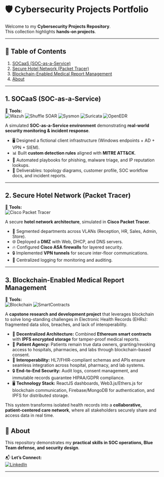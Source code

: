 # 🛡️ Cybersecurity Projects Portfolio

Welcome to my **Cybersecurity Projects Repository**.  
This collection highlights **hands-on projects**.


---

## 📑 Table of Contents
1. [SOCaaS (SOC-as-a-Service)](#1-socaas-soc-as-a-service)
2. [Secure Hotel Network (Packet Tracer)](#2-secure-hotel-network-packet-tracer)
3. [Blockchain-Enabled Medical Report Management](#3-blockchain-enabled-medical-report-management)
4. [About](#-about)

---

## 1. SOCaaS (SOC-as-a-Service)

🔧 **Tools:**  
![Wazuh](https://img.shields.io/badge/Wazuh-0B5FFF?style=for-the-badge&logo=wazuh&logoColor=white&labelColor=0B5FFF) 
![Shuffle SOAR](https://img.shields.io/badge/Shuffle-F39C12?style=for-the-badge&logo=opsgenie&logoColor=white&labelColor=F39C12) 
![Sysmon](https://img.shields.io/badge/Sysmon-7F8C8D?style=for-the-badge&logo=microsoft&logoColor=white&labelColor=7F8C8D) 
![Suricata](https://img.shields.io/badge/Suricata-E74C3C?style=for-the-badge&logo=suricata&logoColor=white&labelColor=E74C3C) 
![OpenEDR](https://img.shields.io/badge/OpenEDR-86C90E?style=for-the-badge&logo=windows&logoColor=white&labelColor=86C90E)

A simulated **SOC-as-a-Service environment** demonstrating **real-world security monitoring & incident response**.

- 🖥️ Designed a fictional client infrastructure (Windows endpoints + AD + VPN + SIEM).  
- 📊 Built **custom detection rules** aligned with **MITRE ATT&CK**.  
- 🤖 Automated playbooks for phishing, malware triage, and IP reputation lookups.  
- 📂 Deliverables: topology diagrams, customer profile, SOC workflow docs, and incident reports.

---

## 2. Secure Hotel Network (Packet Tracer)

🔧 **Tools:**  
![Cisco Packet Tracer](https://img.shields.io/badge/Cisco-PacketTracer-1BA0D7?style=for-the-badge&logo=cisco&logoColor=white&labelColor=1BA0D7) 

A secure **hotel network architecture**, simulated in **Cisco Packet Tracer**.

- 🔐 Segmented departments across VLANs (Reception, HR, Sales, Admin, Store).  
- 🌐 Deployed a **DMZ** with Web, DHCP, and DNS servers.  
- 🔥 Configured **Cisco ASA firewalls** for layered security.  
- 🔒 Implemented **VPN tunnels** for secure inter-floor communications.  
- 📡 Centralized logging for monitoring and auditing.  

---

## 3. Blockchain-Enabled Medical Report Management

🔧 **Tools:**  
![Blockchain](https://img.shields.io/badge/Blockchain-000000?style=for-the-badge&logo=blockchaindotcom&logoColor=white&labelColor=000000) 
![SmartContracts](https://img.shields.io/badge/SmartContracts-F1C40F?style=for-the-badge&logo=ethereum&logoColor=000000&labelColor=F1C40F)

A **capstone research and development project** that leverages blockchain to solve long-standing challenges in Electronic Health Records (EHRs): fragmented data silos, breaches, and lack of interoperability.

- 🏥 **Decentralized Architecture:** Combined **Ethereum smart contracts** with **IPFS encrypted storage** for tamper-proof medical reports.  
- 🔑 **Patient Agency:** Patients remain true data owners, granting/revoking access to hospitals, pharmacies, and labs through blockchain-based consent.  
- 📡 **Interoperability:** HL7/FHIR-compliant schemas and APIs ensure seamless integration across hospital, pharmacy, and lab systems.  
- 🔒 **End-to-End Security:** Audit logs, consent management, and immutable records guarantee HIPAA/GDPR compliance.  
- 🖥️ **Technology Stack:** ReactJS dashboards, Web3.js/Ethers.js for blockchain communication, Firebase/MongoDB for authentication, and IPFS for distributed storage.  

This system transforms isolated health records into a **collaborative, patient-centered care network**, where all stakeholders securely share and access data in real time.

## 📌 About

This repository demonstrates my **practical skills in SOC operations, Blue Team defense, and security design**.  

📬 **Let’s Connect:**  
[![LinkedIn](https://img.shields.io/badge/LinkedIn-0A66C2?style=for-the-badge&logo=linkedin&logoColor=white&labelColor=0A66C2)](https://www.linkedin.com/in/jad-habli/) 

---
